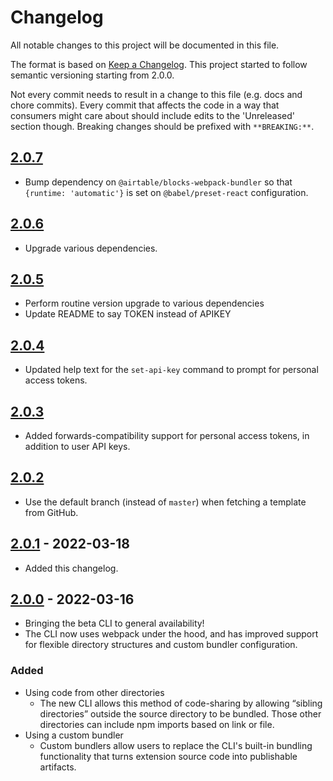 # Changelog

All notable changes to this project will be documented in this file.

The format is based on [Keep a Changelog](https://keepachangelog.com/en/1.0.0/). This project
started to follow semantic versioning starting from 2.0.0.

Not every commit needs to result in a change to this file (e.g. docs and chore commits). Every
commit that affects the code in a way that consumers might care about should include edits to the
'Unreleased' section though. Breaking changes should be prefixed with `**BREAKING:**`.

## [2.0.7](https://github.com/Airtable/blocks/compare/@airtable/blocks-cli@2.0.6...@airtable/blocks-cli@2.0.7)

-   Bump dependency on `@airtable/blocks-webpack-bundler` so that `{runtime: 'automatic'}` is set on
    `@babel/preset-react` configuration.

## [2.0.6](https://github.com/Airtable/blocks/compare/@airtable/blocks-cli@2.0.5...@airtable/blocks-cli@2.0.6)

-   Upgrade various dependencies.

## [2.0.5](https://github.com/Airtable/blocks/compare/@airtable/blocks-cli@2.0.4...@airtable/blocks-cli@2.0.5)

-   Perform routine version upgrade to various dependencies
-   Update README to say TOKEN instead of APIKEY

## [2.0.4](https://github.com/Airtable/blocks/compare/@airtable/blocks-cli@2.0.3...@airtable/blocks-cli@2.0.4)

-   Updated help text for the `set-api-key` command to prompt for personal access tokens.

## [2.0.3](https://github.com/Airtable/blocks/compare/@airtable/blocks-cli@2.0.2...@airtable/blocks-cli@2.0.3)

-   Added forwards-compatibility support for personal access tokens, in addition to user API keys.

## [2.0.2](https://github.com/Airtable/blocks/compare/@airtable/blocks-cli@2.0.1...@airtable/blocks-cli@2.0.2)

-   Use the default branch (instead of `master`) when fetching a template from GitHub.

## [2.0.1](https://github.com/Airtable/blocks/compare/@airtable/blocks-cli@2.0.0...@airtable/blocks-cli@2.0.1) - 2022-03-18

-   Added this changelog.

## [2.0.0](https://github.com/Airtable/blocks/compare/@airtable/blocks-cli@2.0.0) - 2022-03-16

-   Bringing the beta CLI to general availability!
-   The CLI now uses webpack under the hood, and has improved support for flexible directory
    structures and custom bundler configuration.

### Added

-   Using code from other directories
    -   The new CLI allows this method of code-sharing by allowing “sibling directories” outside the
        source directory to be bundled. Those other directories can include npm imports based on
        link or file.
-   Using a custom bundler
    -   Custom bundlers allow users to replace the CLI's built-in bundling functionality that turns
        extension source code into publishable artifacts.
